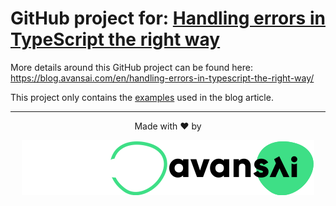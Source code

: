 # GitHub project for: [Handling errors in TypeScript the right way](https://blog.avansai.com/en/handling-errors-in-typescript-the-right-way/)

More details around this GitHub project can be found here: https://blog.avansai.com/en/handling-errors-in-typescript-the-right-way/

This project only contains the [examples](./examples.ts) used in the blog article.

---

<div align="center">

Made with ❤️ by

![Avansai](https://raw.githubusercontent.com/Avansai/blog-articles/main/images/avansai-logo-dark.svg#gh-dark-mode-only)![Avansai](https://raw.githubusercontent.com/Avansai/blog-articles/main/images/avansai-logo-light.svg#gh-light-mode-only)

</div>

